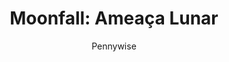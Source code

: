 ---
layout: post
author: Pennywise
category: Filmes
post_date: '2022-04-15T17:48:14.393Z'
post_modified: '2022-04-15T17:48:14.393Z'
title: 'Moonfall: Ameaça Lunar'
description: 'Poucas semanas antes do impacto e com a humanidade à beira da aniquilação, a ex-astronauta da NASA Jo Fowler está convencida de que tem a resposta para salvar o planeta, mas apenas um colega do passado, o astronauta Brian Harper, e o teorista K.C. Houseman, acreditam nela. Os improváveis heróis correm contra o tempo para montar uma missão ao espaço, mas lá descobrem que a Lua não é o que parece.'
poster_path: /odVv1sqVs0KxBXiA8bhIBlPgalx.jpg
tmdb_id: 406759
imdb_id: tt5834426
runtime: 122
release_date: '2022-02-03'
genres:
  - Ação
  - Aventura
  - Ficção científica
casts:
  - Halle Berry
  - Patrick Wilson
  - John Bradley
  - Charlie Plummer
  - Yu Wenwen
  - Michael Peña
crews:
  - Roland Emmerich
trailer: Yt5EGKxpmhE
certification: 14
adult: false
vote_average: 6.5
vote_count: 657
qualitys:
  - 1080p
  - 720p
audios:
  - Dual Áudio
  - Português
  - Inglês
extensions:
  - mkv
  - mp4
---